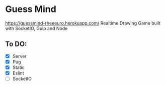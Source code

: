 # Guess Mind

https://guessmind-rheeeuro.herokuapp.com/
Realtime Drawing Game built with SocketIO, Gulp and Node

## To DO:

- [x] Server
- [x] Pug
- [x] Static
- [x] Eslint
- [ ] SocketIO
